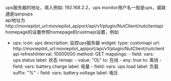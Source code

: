 ups服务器的地址，填入例如: 192.168.2.2，ups monitor用户名一般是ups，威联通是qanpups    
api地址为 http://moviepilot_url:moviepilot_apiport/api/v1/plugin/NutClient/nutclientapi    
homepage的设置参照homepage的custmapi设置，例如
- ups:
    icon: ups
    description: 监控ups服务器
    widget:
        type: customapi
        url: http://moviepilot_url:moviepilot_apiport/api/v1/plugin/NutClient/nutclientapi 
        refreshInterval: 10000000
        method: GET
        mappings:
        - field:
            vars: ups.status
            label: 状态
            remap:
            - value: "OL"
                to: 在线
            - any: true
                to: 离线
        - field:
            vars: battery.charge
            label: 电量
        - field:
            vars: ups.load
            label: 负载
            suffix: "%"
        - field:
            vars: battery.voltage
            label: 电压